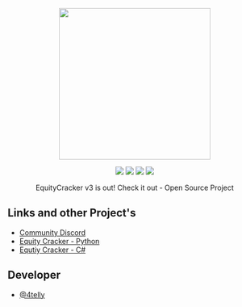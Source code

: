 <p></p>

<p align="center">
    <img src="https://cdn.discordapp.com/attachments/976120703478804571/1061467234045796462/New_Project.png"
        height="300">
</p>
<p align="center">
    <img src="https://img.shields.io/github/repo-size/EquityMiner/equity_cracker-v3?color=brightburn" />
    <img src="https://img.shields.io/github/directory-file-count/EquityMiner/equity_cracker-v3?color=brightburn" />
    <img src="https://img.shields.io/github/downloads/EquityMiner/equity_cracker-v3/total?color=brightburn" />
    <img src="https://img.shields.io/github/manifest-json/v/EquityMiner/equity_cracker-v3" />
</p>

<p align="center">EquityCracker v3 is out! Check it out - Open Source Project</p>


## Links and other Project's

 - [Community Discord](https://discord.gg/XCuVeMvGu6)
 - [Equity Cracker - Python](https://github.com/Cxyder/equity_cracker)
 - [Equtiy Cracker - C#](https://github.com/4telly/EquityCSharp)


## Developer
- [@4telly](https://www.github.com/4telly)

